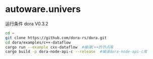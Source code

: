 # autoware.univers

运行条件 dora V0.3.2

```bash
cd ~
git clone https://github.com/dora-rs/dora.git
cd dora/examples/c++-dataflow
cargo run --example cxx-dataflow  #编译C++的节点库
cargo build -p dora-node-api-c --release  #编译dora-node-api-c库
```

